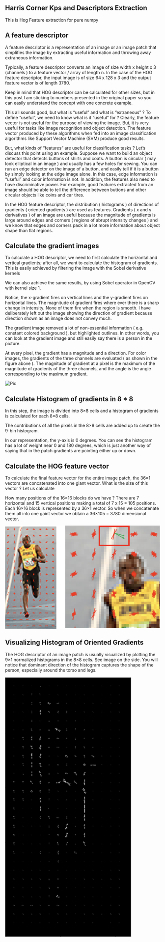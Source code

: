 ## Harris Corner Kps and Descriptors Extraction

This is Hog Feature extraction for pure numpy

## A feature descriptor

A feature descriptor is a representation of an image or an image patch that simplifies the image by extracting useful information and throwing away extraneous information.

Typically, a feature descriptor converts an image of size width x height x 3 (channels ) to a feature vector / array of length n. In the case of the HOG feature descriptor, the input image is of size 64 x 128 x 3 and the output feature vector is of length 3780.

Keep in mind that HOG descriptor can be calculated for other sizes, but in this post I am sticking to numbers presented in the original paper so you can easily understand the concept with one concrete example.

This all sounds good, but what is “useful” and what is “extraneous” ? To define “useful”, we need to know what is it “useful” for ? Clearly, the feature vector is not useful for the purpose of viewing the image. But, it is very useful for tasks like image recognition and object detection. The feature vector produced by these algorithms when fed into an image classification algorithms like Support Vector Machine (SVM) produce good results.

But, what kinds of “features” are useful for classification tasks ? Let’s discuss this point using an example. Suppose we want to build an object detector that detects buttons of shirts and coats. A button is circular ( may look elliptical in an image ) and usually has a few holes for sewing. You can run an edge detector on the image of a button, and easily tell if it is a button by simply looking at the edge image alone. In this case, edge information is “useful” and color information is not. In addition, the features also need to have discriminative power. For example, good features extracted from an image should be able to tell the difference between buttons and other circular objects like coins and car tires.

In the HOG feature descriptor, the distribution ( histograms ) of directions of gradients ( oriented gradients ) are used as features. Gradients ( x and y derivatives ) of an image are useful because the magnitude of gradients is large around edges and corners ( regions of abrupt intensity changes ) and we know that edges and corners pack in a lot more information about object shape than flat regions.

## Calculate the gradient images

To calculate a HOG descriptor, we need to first calculate the horizontal and vertical gradients; after all, we want to calculate the histogram of gradients. This is easily achieved by filtering the image with the Sobel derivative kernels

We can also achieve the same results, by using Sobel operator in OpenCV with kernel size 1.

Notice, the x-gradient fires on vertical lines and the y-gradient fires on horizontal lines. The magnitude of gradient fires where ever there is a sharp change in intensity. None of them fire when the region is smooth. I have deliberately left out the image showing the direction of gradient because direction shown as an image does not convey much.

The gradient image removed a lot of non-essential information ( e.g. constant colored background ), but highlighted outlines. In other words, you can look at the gradient image and still easily say there is a person in the picture.

At every pixel, the gradient has a magnitude and a direction. For color images, the gradients of the three channels are evaluated ( as shown in the figure above ). The magnitude of gradient at a pixel is the maximum of the magnitude of gradients of the three channels, and the angle is the angle corresponding to the maximum gradient.


![Pic](images/Extraction1.png)

## Calculate Histogram of gradients in 8 * 8

In this step, the image is divided into 8×8 cells and a histogram of gradients is calculated for each 8×8 cells.

The contributions of all the pixels in the 8×8 cells are added up to create the 9-bin histogram.

In our representation, the y-axis is 0 degrees. You can see the histogram has a lot of weight near 0 and 180 degrees, which is just another way of saying that in the patch gradients are pointing either up or down.

## Calculate the HOG feature vector

To calculate the final feature vector for the entire image patch, the 36×1 vectors are concatenated into one giant vector. What is the size of this vector ? Let us calculate

How many positions of the 16×16 blocks do we have ? There are 7 horizontal and 15 vertical positions making a total of 7 x 15 = 105 positions.
Each 16×16 block is represented by a 36×1 vector. So when we concatenate them all into one gaint vector we obtain a 36×105 = 3780 dimensional vector.

![Pic](images/Extraction2.png)

## Visualizing Histogram of Oriented Gradients

The HOG descriptor of an image patch is usually visualized by plotting the 9×1 normalized histograms in the 8×8 cells. See image on the side. You will notice that dominant direction of the histogram captures the shape of the person, especially around the torso and legs.

![Pic](images/TestResults.png)

